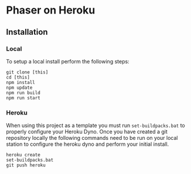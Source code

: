 # Phaser on Heroku
## Installation
### Local
To setup a local install perform the following steps:

    git clone [this]
    cd [this]
    npm install
    npm update
    npm run build
    npm run start

### Heroku
When using this project as a template you must run `set-buildpacks.bat` to properly configure your Heroku Dyno.
Once you have created a git repository locally the following commands need to be run on your local station to configure the heroku dyno and perform your initial install.

    heroku create
    set-buildpacks.bat
    git push heroku
